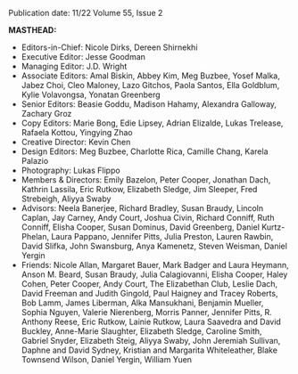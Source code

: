 Publication date: 11/22
Volume 55, Issue 2

**MASTHEAD:**
- Editors-in-Chief: Nicole Dirks, Dereen Shirnekhi
- Executive Editor: Jesse Goodman
- Managing Editor: J.D. Wright
- Associate Editors: Amal Biskin, Abbey Kim, Meg Buzbee, Yosef Malka, Jabez Choi, Cleo Maloney, Lazo Gitchos, Paola Santos, Ella Goldblum, Kylie Volavongsa, Yonatan Greenberg
- Senior Editors: Beasie Goddu, Madison Hahamy, Alexandra Galloway, Zachary Groz
- Copy Editors: Marie Bong, Edie Lipsey, Adrian Elizalde, Lukas Trelease, Rafaela Kottou, Yingying Zhao
- Creative Director: Kevin Chen
- Design Editors: Meg Buzbee, Charlotte Rica, Camille Chang, Karela Palazio
- Photography: Lukas Flippo
- Members & Directors: Emily Bazelon, Peter Cooper, Jonathan Dach, Kathrin Lassila, Eric Rutkow, Elizabeth Sledge, Jim Sleeper, Fred Strebeigh, Aliyya Swaby
- Advisors: Neela Banerjee, Richard Bradley, Susan Braudy, Lincoln Caplan, Jay Carney, Andy Court, Joshua Civin, Richard Conniff, Ruth Conniff, Elisha Cooper, Susan Dominus, David Greenberg, Daniel Kurtz-Phelan, Laura Pappano, Jennifer Pitts, Julia Preston, Lauren Rawbin, David Slifka, John Swansburg, Anya Kamenetz, Steven Weisman, Daniel Yergin
- Friends: Nicole Allan, Margaret Bauer, Mark Badger and Laura Heymann, Anson M. Beard, Susan Braudy, Julia Calagiovanni, Elisha Cooper, Haley Cohen, Peter Cooper, Andy Court, The Elizabethan Club, Leslie Dach, David Freeman and Judith Gingold, Paul Haigney and Tracey Roberts, Bob Lamm, James Liberman, Alka Mansukhani, Benjamin Mueller, Sophia Nguyen, Valerie Nierenberg, Morris Panner, Jennifer Pitts, R. Anthony Reese, Eric Rutkow, Lainie Rutkow, Laura Saavedra and David Buckley, Anne-Marie Slaughter, Elizabeth Sledge, Caroline Smith, Gabriel Snyder, Elizabeth Steig, Aliyya Swaby, John Jeremiah Sullivan, Daphne and David Sydney, Kristian and Margarita Whiteleather, Blake Townsend Wilson, Daniel Yergin, William Yuen

